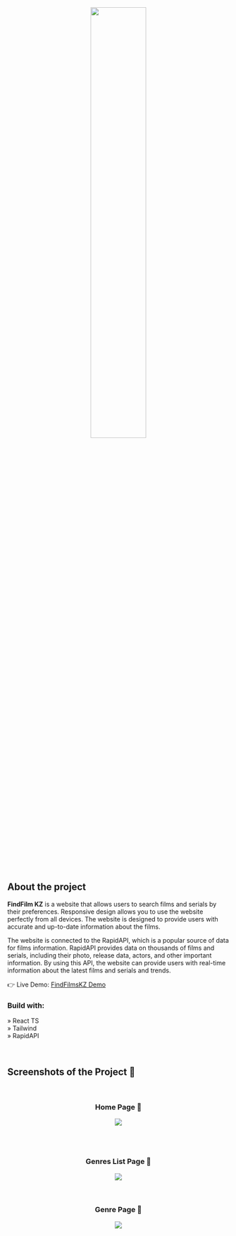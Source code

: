 <div align='center'><img style="width:50%" src='https://github.com/shoqqan/findFilmKZ/assets/108088790/ea735085-824c-42e6-96f8-5667fac5bc44'/></div>

<h2>About the project</h2>

<p><b>FindFilm KZ</b> is a website that allows users to search films and serials by their preferences. Responsive design allows you to use the website perfectly from all devices. The website is designed to provide users with accurate and up-to-date information about the films. <br/>

The website is connected to the RapidAPI, which is a popular source of data for films information. RapidAPI provides data on thousands of films and serials, including their photo, release data, actors, and other important information. By using this API, the website can provide users with real-time information about the latest films and serials and trends.
</p>

👉 Live Demo: <a href='https://shoqqan.github.io/findFilmKZ/'>FindFilmsKZ Demo</a>

<h3>Build with:</h3>

» React TS <br>
» Tailwind  <br>
» RapidAPI <br>

<br>

<h2>Screenshots of the Project 📸</h2>
<br>
<h3 align='center'>Home Page 🏡</h3>

<div align='center'>
<img src='https://github.com/shoqqan/findFilmKZ/assets/108088790/57ad3714-a9b9-4417-a056-e4d15a4b8b12'/>

</div>

<br><br>

<h3 align='center'>Genres List Page 🧾</h3>

<div align='center'>
<img src='https://github.com/shoqqan/findFilmKZ/assets/108088790/10850365-8460-4dc7-b493-a39e273e52e6'/>
</div

  <br><br>

<h3 align='center'>Genre Page 🔫</h3>

<div align='center'>
<img src='https://github.com/shoqqan/findFilmKZ/assets/108088790/46b55517-0e36-440f-b9ad-7938f972a35c'/>
</div
https://github.com/shoqqan/findFilmKZ/assets/108088790/10850365-8460-4dc7-b493-a39e273e52e6
